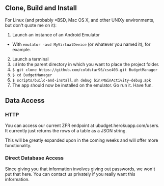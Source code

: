 ## Clone, Build and Install
For Linux (and probably \*BSD, Mac OS X, and other UNIXy environments, but don't quote me on it):

1. Launch an instance of an Android Emulator
  * With `emulator -avd MyVirtualDevice` (or whatever you named it), for example.
2. Launch a terminal
3. `cd` into the parent directory in which you want to place the project folder.
4. `$ git clone https://github.com/coldstar96/cse403.git BudgetManager`
5. `$ cd BudgetManager`
6. `$ scripts/build-and-install.sh debug bin/MainActivity-debug.apk`
7. The app should now be installed on the emulator. Go run it. Have fun.

## Data Access

### HTTP
You can access our current ZFR endpoint at ubudget.herokuapp.com/users.
It currently just returns the rows of a table as a JSON string.

This will be greatly expanded upon in the coming weeks and will offer more functionality.

### Direct Database Access
Since giving you that information involves giving out passwords, we won't put that here.
You can contact us privately if you really want this information.
